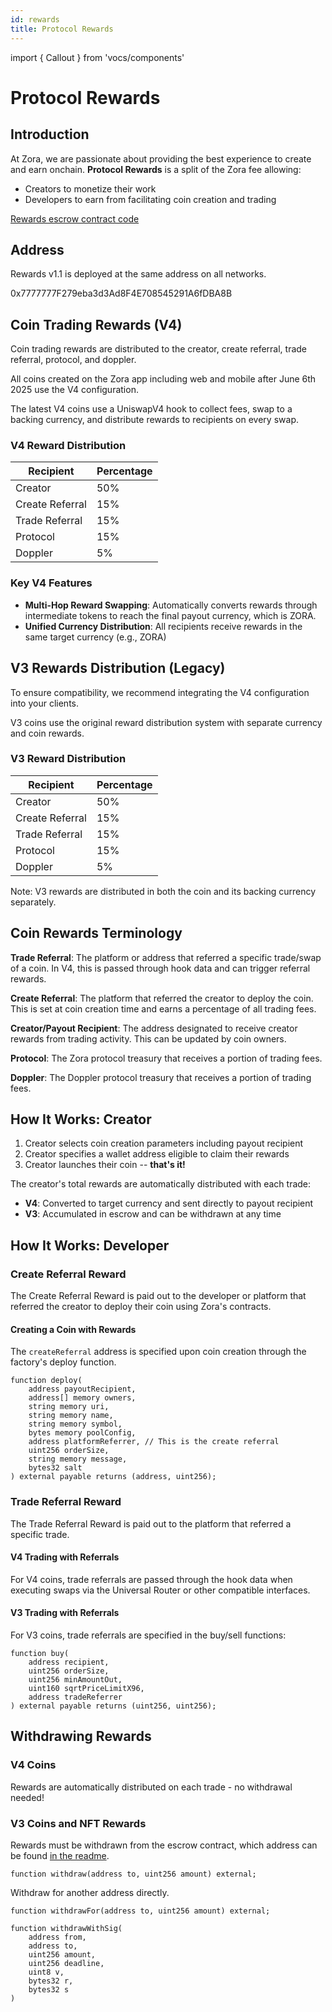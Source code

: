 ```yaml
---
id: rewards
title: Protocol Rewards
---
```

import { Callout } from 'vocs/components'

# Protocol Rewards

## Introduction

At Zora, we are passionate about providing the best experience to create and earn onchain.
**Protocol Rewards** is a split of the Zora fee allowing:

- Creators to monetize their work
- Developers to earn from facilitating coin creation and trading

[Rewards escrow contract code](https://github.com/ourzora/zora-protocol/tree/main/packages/protocol-rewards)

## Address

Rewards v1.1 is deployed at the same address on all networks.

0x7777777F279eba3d3Ad8F4E708545291A6fDBA8B

## Coin Trading Rewards (V4)

Coin trading rewards are distributed to the creator, create referral, trade referral, protocol, and doppler.

<Callout type="success">
All coins created on the Zora app including web and mobile after June 6th 2025 use the V4 configuration.
</Callout>

The latest V4 coins use a UniswapV4 hook to collect fees, swap to a backing currency, and distribute rewards to recipients on every swap.

### V4 Reward Distribution

| Recipient       | Percentage |
| --------------- | ---------- |
| Creator         | 50% |
| Create Referral | 15% |
| Trade Referral  | 15% |
| Protocol        | 15% |
| Doppler         | 5% |

### Key V4 Features

- **Multi-Hop Reward Swapping**: Automatically converts rewards through intermediate tokens to reach the final payout currency, which is ZORA.
- **Unified Currency Distribution**: All recipients receive rewards in the same target currency (e.g., ZORA)

## V3 Rewards Distribution (Legacy)

<Callout type="warning">
To ensure compatibility, we recommend integrating the V4 configuration into your clients.
</Callout>

V3 coins use the original reward distribution system with separate currency and coin rewards.

### V3 Reward Distribution

| Recipient       | Percentage |
| --------------- | ---------- |
| Creator         | 50% |
| Create Referral | 15% |
| Trade Referral  | 15% |
| Protocol        | 15% |
| Doppler         | 5% |

Note: V3 rewards are distributed in both the coin and its backing currency separately.

## Coin Rewards Terminology

**Trade Referral**: The platform or address that referred a specific trade/swap of a coin. In V4, this is passed through hook data and can trigger referral rewards.

**Create Referral**: The platform that referred the creator to deploy the coin. This is set at coin creation time and earns a percentage of all trading fees.

**Creator/Payout Recipient**: The address designated to receive creator rewards from trading activity. This can be updated by coin owners.

**Protocol**: The Zora protocol treasury that receives a portion of trading fees.

**Doppler**: The Doppler protocol treasury that receives a portion of trading fees.

## How It Works: Creator

1. Creator selects coin creation parameters including payout recipient
2. Creator specifies a wallet address eligible to claim their rewards
3. Creator launches their coin -- **that's it!**

The creator's total rewards are automatically distributed with each trade:
- **V4**: Converted to target currency and sent directly to payout recipient
- **V3**: Accumulated in escrow and can be withdrawn at any time

## How It Works: Developer

### Create Referral Reward

The Create Referral Reward is paid out to the developer or platform that referred the creator to deploy their coin using Zora's contracts.

#### Creating a Coin with Rewards

The `createReferral` address is specified upon coin creation through the factory's deploy function.

```solidity
function deploy(
    address payoutRecipient,
    address[] memory owners,
    string memory uri,
    string memory name,
    string memory symbol,
    bytes memory poolConfig,
    address platformReferrer, // This is the create referral
    uint256 orderSize,
    string memory message,
    bytes32 salt
) external payable returns (address, uint256);
```

### Trade Referral Reward

The Trade Referral Reward is paid out to the platform that referred a specific trade.

#### V4 Trading with Referrals

For V4 coins, trade referrals are passed through the hook data when executing swaps via the Universal Router or other compatible interfaces.

#### V3 Trading with Referrals

For V3 coins, trade referrals are specified in the buy/sell functions:

```solidity
function buy(
    address recipient,
    uint256 orderSize,
    uint256 minAmountOut,
    uint160 sqrtPriceLimitX96,
    address tradeReferrer
) external payable returns (uint256, uint256);
```

## Withdrawing Rewards

### V4 Coins
Rewards are automatically distributed on each trade - no withdrawal needed!

### V3 Coins and NFT Rewards
Rewards must be withdrawn from the escrow contract, which address can be found [in the readme](https://github.com/ourzora/zora-protocol/tree/main/packages/protocol-rewards).

```solidity
function withdraw(address to, uint256 amount) external;
```

Withdraw for another address directly.

```solidity
function withdrawFor(address to, uint256 amount) external;
```

```solidity
function withdrawWithSig(
    address from, 
    address to,
    uint256 amount, 
    uint256 deadline, 
    uint8 v, 
    bytes32 r, 
    bytes32 s
)
```
